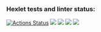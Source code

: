 ### Hexlet tests and linter status:
[![Actions Status](https://github.com/MiriyamBird/frontend-project-lvl1/workflows/hexlet-check/badge.svg)](https://github.com/MiriyamBird/frontend-project-lvl1/actions)
<a href="https://codeclimate.com/github/MiriyamBird/frontend-project-lvl1/maintainability"><img src="https://api.codeclimate.com/v1/badges/35e472af33517ab7d6ff/maintainability" /></a>
<a href="https://asciinema.org/a/Ll5LXwqnokzKZhy9FTdiIFsEn" target="_blank"><img src="https://asciinema.org/a/Ll5LXwqnokzKZhy9FTdiIFsEn.svg" /></a>
<a href="https://asciinema.org/a/z5Isr8hbEAdaK8IvJ9s0yuvKe" target="_blank"><img src="https://asciinema.org/a/z5Isr8hbEAdaK8IvJ9s0yuvKe.svg" /></a>
<a href="https://asciinema.org/a/nK3fI2ctVMbntEyR8DkoSfx9P" target="_blank"><img src="https://asciinema.org/a/nK3fI2ctVMbntEyR8DkoSfx9P.svg" /></a>